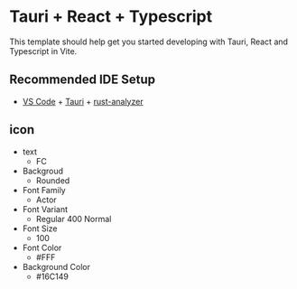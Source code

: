 # Tauri + React + Typescript

This template should help get you started developing with Tauri, React and Typescript in Vite.

## Recommended IDE Setup

- [VS Code](https://code.visualstudio.com/) + [Tauri](https://marketplace.visualstudio.com/items?itemName=tauri-apps.tauri-vscode) + [rust-analyzer](https://marketplace.visualstudio.com/items?itemName=rust-lang.rust-analyzer)

## icon

- text
  - FC
- Backgroud
  - Rounded
- Font Family
  - Actor
- Font Variant
  - Regular 400 Normal
- Font Size
  - 100
- Font Color
  - #FFF
- Background Color
  - #16C149
